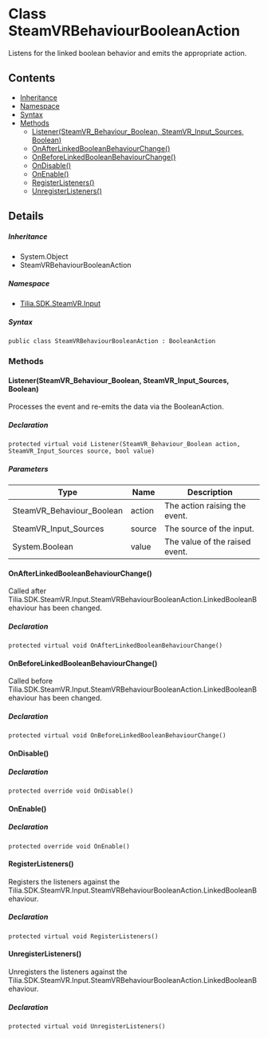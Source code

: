 # Class SteamVRBehaviourBooleanAction

Listens for the linked boolean behavior and emits the appropriate action.

## Contents

* [Inheritance]
* [Namespace]
* [Syntax]
* [Methods]
  * [Listener(SteamVR\_Behaviour\_Boolean, SteamVR\_Input\_Sources, Boolean)]
  * [OnAfterLinkedBooleanBehaviourChange()]
  * [OnBeforeLinkedBooleanBehaviourChange()]
  * [OnDisable()]
  * [OnEnable()]
  * [RegisterListeners()]
  * [UnregisterListeners()]

## Details

##### Inheritance

* System.Object
* SteamVRBehaviourBooleanAction

##### Namespace

* [Tilia.SDK.SteamVR.Input]

##### Syntax

```
public class SteamVRBehaviourBooleanAction : BooleanAction
```

### Methods

#### Listener(SteamVR\_Behaviour\_Boolean, SteamVR\_Input\_Sources, Boolean)

Processes the event and re-emits the data via the BooleanAction.

##### Declaration

```
protected virtual void Listener(SteamVR_Behaviour_Boolean action, SteamVR_Input_Sources source, bool value)
```

##### Parameters

| Type | Name | Description |
| --- | --- | --- |
| SteamVR\_Behaviour\_Boolean | action | The action raising the event. |
| SteamVR\_Input\_Sources | source | The source of the input. |
| System.Boolean | value | The value of the raised event. |

#### OnAfterLinkedBooleanBehaviourChange()

Called after Tilia.SDK.SteamVR.Input.SteamVRBehaviourBooleanAction.LinkedBooleanBehaviour has been changed.

##### Declaration

```
protected virtual void OnAfterLinkedBooleanBehaviourChange()
```

#### OnBeforeLinkedBooleanBehaviourChange()

Called before Tilia.SDK.SteamVR.Input.SteamVRBehaviourBooleanAction.LinkedBooleanBehaviour has been changed.

##### Declaration

```
protected virtual void OnBeforeLinkedBooleanBehaviourChange()
```

#### OnDisable()

##### Declaration

```
protected override void OnDisable()
```

#### OnEnable()

##### Declaration

```
protected override void OnEnable()
```

#### RegisterListeners()

Registers the listeners against the Tilia.SDK.SteamVR.Input.SteamVRBehaviourBooleanAction.LinkedBooleanBehaviour.

##### Declaration

```
protected virtual void RegisterListeners()
```

#### UnregisterListeners()

Unregisters the listeners against the Tilia.SDK.SteamVR.Input.SteamVRBehaviourBooleanAction.LinkedBooleanBehaviour.

##### Declaration

```
protected virtual void UnregisterListeners()
```

[Tilia.SDK.SteamVR.Input]: README.md
[Inheritance]: #Inheritance
[Namespace]: #Namespace
[Syntax]: #Syntax
[Methods]: #Methods
[Listener(SteamVR\_Behaviour\_Boolean, SteamVR\_Input\_Sources, Boolean)]: #ListenerSteamVR\_Behaviour\_Boolean-SteamVR\_Input\_Sources-Boolean
[OnAfterLinkedBooleanBehaviourChange()]: #OnAfterLinkedBooleanBehaviourChange
[OnBeforeLinkedBooleanBehaviourChange()]: #OnBeforeLinkedBooleanBehaviourChange
[OnDisable()]: #OnDisable
[OnEnable()]: #OnEnable
[RegisterListeners()]: #RegisterListeners
[UnregisterListeners()]: #UnregisterListeners
